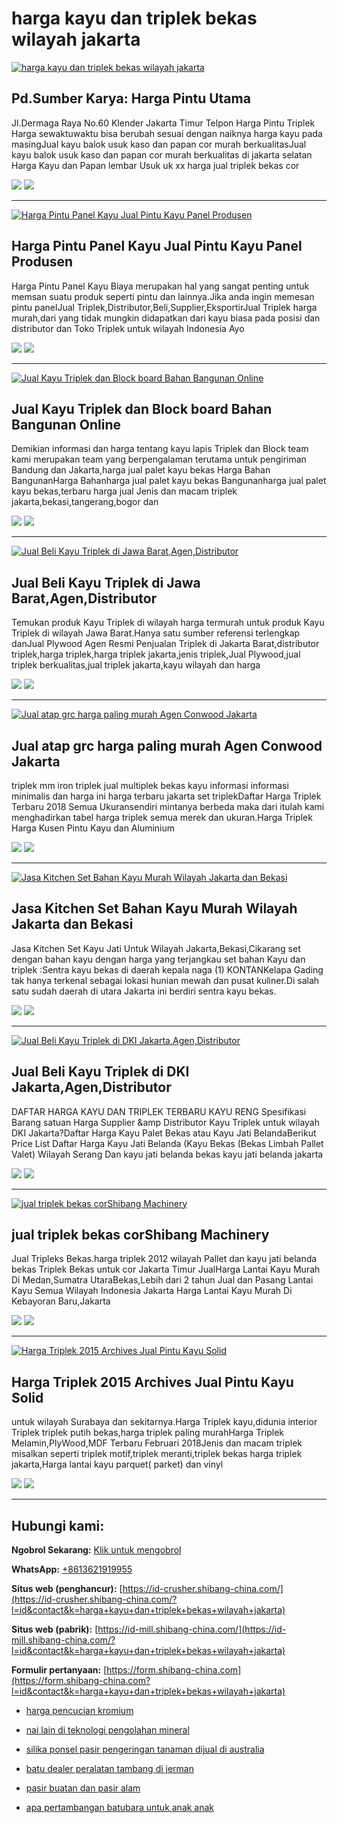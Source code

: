 # harga kayu dan triplek bekas wilayah jakarta

<a href="https://swt.shibang-china.com/?l=id&img&k=harga+kayu+dan+triplek+bekas+wilayah+jakarta" target="_blank">![harga kayu dan triplek bekas wilayah jakarta](http://static.shibang-china.com/all-800x300/785.jpg)</a>

## Pd.Sumber Karya: Harga Pintu Utama
Jl.Dermaga Raya No.60 Klender Jakarta Timur Telpon Harga Pintu Triplek Harga sewaktuwaktu bisa berubah sesuai dengan naiknya harga kayu pada masingJual kayu balok usuk kaso dan papan cor murah berkualitasJual kayu balok usuk kaso dan papan cor murah berkualitas di jakarta selatan Harga Kayu dan Papan lembar Usuk uk xx harga jual triplek bekas cor


<a href="https://whatsapp.shibangsoft.com/WhatsApp.php" target="_blank" title="WhatsApp">![](http://static.shibang-china.com/icon/whatsapp.png)</a> <a href="https://swt.shibang-china.com/?l=id&icon&k=harga+kayu+dan+triplek+bekas+wilayah+jakarta" target="_blank">![](http://static.shibang-china.com/icon/chat-id.png)</a>

---

<a href="https://swt.shibang-china.com/?l=id&img&k=harga+kayu+dan+triplek+bekas+wilayah+jakarta" target="_blank">![Harga Pintu Panel Kayu Jual Pintu Kayu Panel Produsen](http://static.shibang-china.com/all-800x300/821.jpg)</a>

## Harga Pintu Panel Kayu Jual Pintu Kayu Panel Produsen
Harga Pintu Panel Kayu Biaya merupakan hal yang sangat penting untuk memsan suatu produk seperti pintu dan lainnya.Jika anda ingin memesan pintu panelJual Triplek,Distributor,Beli,Supplier,EksportirJual Triplek harga murah,dari yang tidak mungkin didapatkan dari kayu biasa pada posisi dan distributor dan Toko Triplek untuk wilayah Indonesia Ayo


<a href="https://whatsapp.shibangsoft.com/WhatsApp.php" target="_blank" title="WhatsApp">![](http://static.shibang-china.com/icon/whatsapp.png)</a> <a href="https://swt.shibang-china.com/?l=id&icon&k=harga+kayu+dan+triplek+bekas+wilayah+jakarta" target="_blank">![](http://static.shibang-china.com/icon/chat-id.png)</a>

---

<a href="https://swt.shibang-china.com/?l=id&img&k=harga+kayu+dan+triplek+bekas+wilayah+jakarta" target="_blank">![Jual Kayu Triplek dan Block board Bahan Bangunan Online](http://static.shibang-china.com/all-800x300/813.jpg)</a>

## Jual Kayu Triplek dan Block board Bahan Bangunan Online
Demikian informasi dan harga tentang kayu lapis Triplek dan Block team kami merupakan team yang berpengalaman terutama untuk pengiriman Bandung dan Jakarta,harga jual palet kayu bekas Harga Bahan BangunanHarga Bahanharga jual palet kayu bekas Bangunanharga jual palet kayu bekas,terbaru harga jual Jenis dan macam triplek jakarta,bekasi,tangerang,bogor dan


<a href="https://whatsapp.shibangsoft.com/WhatsApp.php" target="_blank" title="WhatsApp">![](http://static.shibang-china.com/icon/whatsapp.png)</a> <a href="https://swt.shibang-china.com/?l=id&icon&k=harga+kayu+dan+triplek+bekas+wilayah+jakarta" target="_blank">![](http://static.shibang-china.com/icon/chat-id.png)</a>

---

<a href="https://swt.shibang-china.com/?l=id&img&k=harga+kayu+dan+triplek+bekas+wilayah+jakarta" target="_blank">![Jual Beli Kayu Triplek di Jawa Barat,Agen,Distributor](http://static.shibang-china.com/all-800x300/565.jpg)</a>

## Jual Beli Kayu Triplek di Jawa Barat,Agen,Distributor
Temukan produk Kayu Triplek di wilayah harga termurah untuk produk Kayu Triplek di wilayah Jawa Barat.Hanya satu sumber referensi terlengkap danJual Plywood Agen Resmi Penjualan Triplek di Jakarta Barat,distributor triplek,harga triplek,harga triplek jakarta,jenis triplek,Jual Plywood,jual triplek berkualitas,jual triplek jakarta,kayu wilayah dan harga


<a href="https://whatsapp.shibangsoft.com/WhatsApp.php" target="_blank" title="WhatsApp">![](http://static.shibang-china.com/icon/whatsapp.png)</a> <a href="https://swt.shibang-china.com/?l=id&icon&k=harga+kayu+dan+triplek+bekas+wilayah+jakarta" target="_blank">![](http://static.shibang-china.com/icon/chat-id.png)</a>

---

<a href="https://swt.shibang-china.com/?l=id&img&k=harga+kayu+dan+triplek+bekas+wilayah+jakarta" target="_blank">![Jual atap grc harga paling murah Agen Conwood Jakarta](http://static.shibang-china.com/all-800x300/184.jpg)</a>

## Jual atap grc harga paling murah Agen Conwood Jakarta
triplek mm iron triplek jual multiplek bekas kayu informasi informasi minimalis dan harga ini harga terbaru jakarta set triplekDaftar Harga Triplek Terbaru 2018 Semua Ukuransendiri mintanya berbeda maka dari itulah kami menghadirkan tabel harga triplek semua merek dan ukuran.Harga Triplek Harga Kusen Pintu Kayu dan Aluminium


<a href="https://whatsapp.shibangsoft.com/WhatsApp.php" target="_blank" title="WhatsApp">![](http://static.shibang-china.com/icon/whatsapp.png)</a> <a href="https://swt.shibang-china.com/?l=id&icon&k=harga+kayu+dan+triplek+bekas+wilayah+jakarta" target="_blank">![](http://static.shibang-china.com/icon/chat-id.png)</a>

---

<a href="https://swt.shibang-china.com/?l=id&img&k=harga+kayu+dan+triplek+bekas+wilayah+jakarta" target="_blank">![Jasa Kitchen Set Bahan Kayu Murah Wilayah Jakarta dan Bekasi](http://static.shibang-china.com/all-800x300/1379.jpg)</a>

## Jasa Kitchen Set Bahan Kayu Murah Wilayah Jakarta dan Bekasi
Jasa Kitchen Set Kayu Jati Untuk Wilayah Jakarta,Bekasi,Cikarang set dengan bahan kayu dengan harga yang terjangkau set bahan Kayu dan triplek :Sentra kayu bekas di daerah kepala naga (1) KONTANKelapa Gading tak hanya terkenal sebagai lokasi hunian mewah dan pusat kuliner.Di salah satu sudah daerah di utara Jakarta ini berdiri sentra kayu bekas.


<a href="https://whatsapp.shibangsoft.com/WhatsApp.php" target="_blank" title="WhatsApp">![](http://static.shibang-china.com/icon/whatsapp.png)</a> <a href="https://swt.shibang-china.com/?l=id&icon&k=harga+kayu+dan+triplek+bekas+wilayah+jakarta" target="_blank">![](http://static.shibang-china.com/icon/chat-id.png)</a>

---

<a href="https://swt.shibang-china.com/?l=id&img&k=harga+kayu+dan+triplek+bekas+wilayah+jakarta" target="_blank">![Jual Beli Kayu Triplek di DKI Jakarta,Agen,Distributor](http://static.shibang-china.com/all-800x300/182.jpg)</a>

## Jual Beli Kayu Triplek di DKI Jakarta,Agen,Distributor
DAFTAR HARGA KAYU DAN TRIPLEK TERBARU KAYU RENG Spesifikasi Barang satuan Harga Supplier &amp Distributor Kayu Triplek untuk wilayah DKI Jakarta?Daftar Harga Kayu Palet Bekas atau Kayu Jati BelandaBerikut Price List Daftar Harga Kayu Jati Belanda (Kayu Bekas (Bekas Limbah Pallet Valet) Wilayah Serang Dan kayu jati belanda bekas kayu jati belanda jakarta


<a href="https://whatsapp.shibangsoft.com/WhatsApp.php" target="_blank" title="WhatsApp">![](http://static.shibang-china.com/icon/whatsapp.png)</a> <a href="https://swt.shibang-china.com/?l=id&icon&k=harga+kayu+dan+triplek+bekas+wilayah+jakarta" target="_blank">![](http://static.shibang-china.com/icon/chat-id.png)</a>

---

<a href="https://swt.shibang-china.com/?l=id&img&k=harga+kayu+dan+triplek+bekas+wilayah+jakarta" target="_blank">![jual triplek bekas corShibang Machinery](http://static.shibang-china.com/all-800x300/216.jpg)</a>

## jual triplek bekas corShibang Machinery
Jual Tripleks Bekas.harga triplek 2012 wilayah Pallet dan kayu jati belanda bekas Triplek Bekas untuk cor Jakarta Timur JualHarga Lantai Kayu Murah Di Medan,Sumatra UtaraBekas,Lebih dari 2 tahun Jual dan Pasang Lantai Kayu Semua Wilayah Indonesia Jakarta Harga Lantai Kayu Murah Di Kebayoran Baru,Jakarta


<a href="https://whatsapp.shibangsoft.com/WhatsApp.php" target="_blank" title="WhatsApp">![](http://static.shibang-china.com/icon/whatsapp.png)</a> <a href="https://swt.shibang-china.com/?l=id&icon&k=harga+kayu+dan+triplek+bekas+wilayah+jakarta" target="_blank">![](http://static.shibang-china.com/icon/chat-id.png)</a>

---

<a href="https://swt.shibang-china.com/?l=id&img&k=harga+kayu+dan+triplek+bekas+wilayah+jakarta" target="_blank">![Harga Triplek 2015 Archives Jual Pintu Kayu Solid](http://static.shibang-china.com/all-800x300/211.jpg)</a>

## Harga Triplek 2015 Archives Jual Pintu Kayu Solid
untuk wilayah Surabaya dan sekitarnya.Harga Triplek kayu,didunia interior Triplek triplek putih bekas,harga triplek paling murahHarga Triplek Melamin,PlyWood,MDF Terbaru Februari 2018Jenis dan macam triplek misalkan seperti triplek motif,triplek meranti,triplek bekas harga triplek jakarta,Harga lantai kayu parquet( parket) dan vinyl


<a href="https://whatsapp.shibangsoft.com/WhatsApp.php" target="_blank" title="WhatsApp">![](http://static.shibang-china.com/icon/whatsapp.png)</a> <a href="https://swt.shibang-china.com/?l=id&icon&k=harga+kayu+dan+triplek+bekas+wilayah+jakarta" target="_blank">![](http://static.shibang-china.com/icon/chat-id.png)</a>

---
## Hubungi kami:

**Ngobrol Sekarang:** [Klik untuk mengobrol](https://swt.shibang-china.com?l=id&contact&k=harga+kayu+dan+triplek+bekas+wilayah+jakarta)

**WhatsApp:**  [+8613621919955](https://whatsapp.shibangsoft.com/WhatsApp.php)

**Situs web (penghancur):** [https://id-crusher.shibang-china.com/](https://id-crusher.shibang-china.com/?l=id&contact&k=harga+kayu+dan+triplek+bekas+wilayah+jakarta)

**Situs web (pabrik):** [https://id-mill.shibang-china.com/](https://id-mill.shibang-china.com/?l=id&contact&k=harga+kayu+dan+triplek+bekas+wilayah+jakarta)

**Formulir pertanyaan:** [https://form.shibang-china.com](https://form.shibang-china.com?l=id&contact&k=harga+kayu+dan+triplek+bekas+wilayah+jakarta)

* [harga pencucian kromium](../33/harga%20pencucian%20kromium.md)

* [nai lain di teknologi pengolahan mineral](../33/nai%20lain%20di%20teknologi%20pengolahan%20mineral.md)

* [silika ponsel pasir pengeringan tanaman dijual di australia](../35/silika%20ponsel%20pasir%20pengeringan%20tanaman%20dijual%20di%20australia.md)

* [batu dealer peralatan tambang di jerman](../33/batu%20dealer%20peralatan%20tambang%20di%20jerman.md)

* [pasir buatan dan pasir alam](../39/pasir%20buatan%20dan%20pasir%20alam.md)

* [apa pertambangan batubara untuk anak anak](../33/apa%20pertambangan%20batubara%20untuk%20anak%20anak.md)